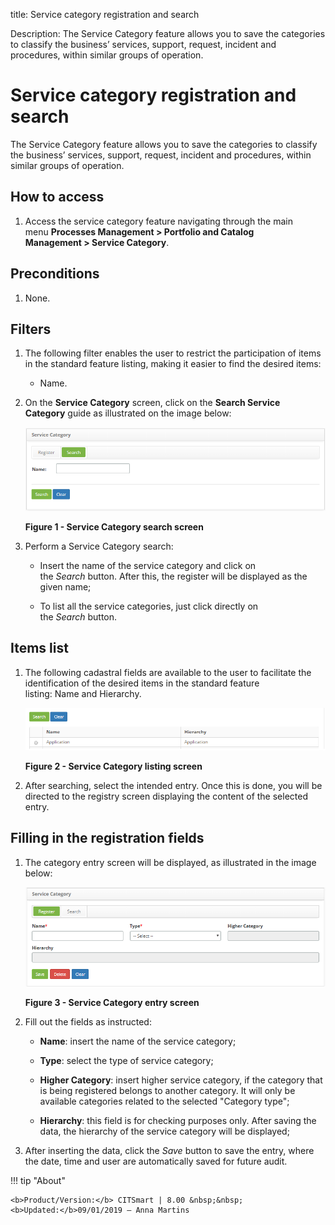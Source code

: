 title: Service category registration and search

Description: The Service Category feature allows you to save the categories to classify the business’ services, support, request, incident and procedures, within similar groups of operation.

# Service category registration and search

The Service Category feature allows you to save the categories to classify the
business’ services, support, request, incident and procedures, within similar
groups of operation.

How to access
-------------

1.  Access the service category feature navigating through the main
    menu **Processes Management > Portfolio and Catalog
    Management > Service Category**.

Preconditions
-------------

1.  None.

Filters
-------

1.  The following filter enables the user to restrict the participation of items
    in the standard feature listing, making it easier to find the desired items:

    - Name.

2.  On the **Service Category** screen, click on the **Search Service
    Category** guide as illustrated on the image below:

    ![figure](images/service-category-1.png)

    **Figure 1 - Service Category search screen**

3.  Perform a Service Category search:

    -   Insert the name of the service category and click on
        the *Search* button. After this, the register will be displayed as the
        given name;

    -   To list all the service categories, just click directly on
        the *Search* button.

Items list
----------

1.  The following cadastral fields are available to the user to facilitate the
    identification of the desired items in the standard feature
    listing: Name and Hierarchy.

    ![figure](images/service-category-2.png)
   
    **Figure 2 - Service Category listing screen**

2.  After searching, select the intended entry. Once this is done, you will be
    directed to the registry screen displaying the content of the selected
    entry.

Filling in the registration fields
----------------------------------

1.  The category entry screen will be displayed, as illustrated in the image
    below:

    ![figure](images/service-category-3.png)
   
    **Figure 3 - Service Category entry screen**

2.  Fill out the fields as instructed:

    -   **Name**: insert the name of the service category;

    -   **Type**: select the type of service category;

    -   **Higher Category**: insert higher service category, if the category
        that is being registered belongs to another category. It will only be
        available categories related to the selected "Category type";

    -   **Hierarchy**: this field is for checking purposes only. After saving
        the data, the hierarchy of the service category will be displayed;

2.  After inserting the data, click the *Save* button to save the entry, where
    the date, time and user are automatically saved for future audit.



!!! tip "About"

    <b>Product/Version:</b> CITSmart | 8.00 &nbsp;&nbsp;
    <b>Updated:</b>09/01/2019 – Anna Martins
